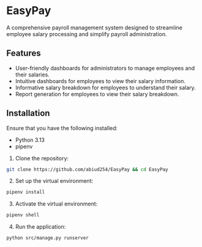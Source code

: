 # EasyPay

A comprehensive payroll management system designed to streamline employee salary processing and simplify payroll administration.

## Features

- User-friendly dashboards for administrators to manage employees and their salaries.
- Intuitive dashboards for employees to view their salary information.
- Informative salary breakdown for employees to understand their salary.
- Report generation for employees to view their salary breakdown.

## Installation

Ensure that you have the following installed:

- Python 3.13
- pipenv

1.  Clone the repository:

```bash
git clone https://github.com/abiud254/EasyPay && cd EasyPay
```

2.  Set up the virtual environment:

```bash
pipenv install
```

3. Activate the virtual environment:

```bash
pipenv shell
```

4. Run the application:

```bash
python src/manage.py runserver
```
